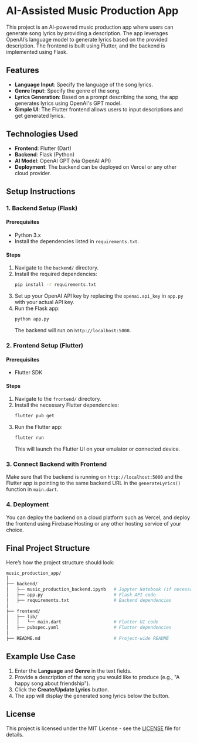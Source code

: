 # AI-Assisted Music Production App

This project is an AI-powered music production app where users can generate song lyrics by providing a description. The app leverages OpenAI’s language model to generate lyrics based on the provided description. The frontend is built using Flutter, and the backend is implemented using Flask.

## Features

- **Language Input**: Specify the language of the song lyrics.
- **Genre Input**: Specify the genre of the song.
- **Lyrics Generation**: Based on a prompt describing the song, the app generates lyrics using OpenAI's GPT model.
- **Simple UI**: The Flutter frontend allows users to input descriptions and get generated lyrics.

## Technologies Used

- **Frontend**: Flutter (Dart)
- **Backend**: Flask (Python)
- **AI Model**: OpenAI GPT (via OpenAI API)
- **Deployment**: The backend can be deployed on Vercel or any other cloud provider.

## Setup Instructions

### 1. Backend Setup (Flask)

#### Prerequisites
- Python 3.x
- Install the dependencies listed in `requirements.txt`.

#### Steps

1. Navigate to the `backend/` directory.
2. Install the required dependencies:
   ```bash
   pip install -r requirements.txt
   ```
3. Set up your OpenAI API key by replacing the `openai.api_key` in `app.py` with your actual API key.
4. Run the Flask app:
   ```bash
   python app.py
   ```
   The backend will run on `http://localhost:5000`.

### 2. Frontend Setup (Flutter)

#### Prerequisites
- Flutter SDK

#### Steps

1. Navigate to the `frontend/` directory.
2. Install the necessary Flutter dependencies:
   ```bash
   flutter pub get
   ```
3. Run the Flutter app:
   ```bash
   flutter run
   ```
   This will launch the Flutter UI on your emulator or connected device.

### 3. Connect Backend with Frontend

Make sure that the backend is running on `http://localhost:5000` and the Flutter app is pointing to the same backend URL in the `generateLyrics()` function in `main.dart`.

### 4. Deployment

You can deploy the backend on a cloud platform such as Vercel, and deploy the frontend using Firebase Hosting or any other hosting service of your choice.

## Final Project Structure

Here’s how the project structure should look:

```bash
music_production_app/
│
├── backend/
│   ├── music_production_backend.ipynb   # Jupyter Notebook (if necessary)
│   ├── app.py                           # Flask API code
│   ├── requirements.txt                 # Backend dependencies
│
├── frontend/
│   ├── lib/
│   │   └── main.dart                    # Flutter UI code
│   ├── pubspec.yaml                     # Flutter dependencies
│
├── README.md                            # Project-wide README
```

## Example Use Case

1. Enter the **Language** and **Genre** in the text fields.
2. Provide a description of the song you would like to produce (e.g., "A happy song about friendship").
3. Click the **Create/Update Lyrics** button.
4. The app will display the generated song lyrics below the button.

## License

This project is licensed under the MIT License - see the [LICENSE](LICENSE) file for details.
